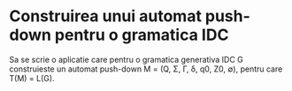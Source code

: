 # Construirea unui automat push-down pentru o gramatica IDC
Sa se scrie o aplicatie care pentru o gramatica generativa IDC G construieste 
un automat push-down M = (Q, Σ, Γ, δ, q0, Z0, ∅), pentru care T(M) = L(G).
